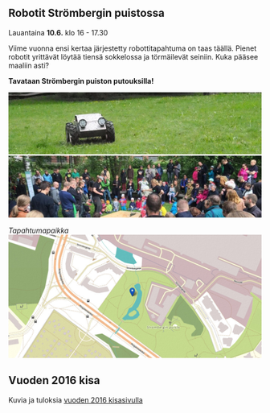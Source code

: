 ## Robotit Strömbergin puistossa

Lauantaina **10.6.** klo 16 - 17.30

Viime vuonna ensi kertaa järjestetty robottitapahtuma on taas täällä. Pienet robotit yrittävät löytää tiensä sokkelossa ja törmäilevät seiniin. Kuka pääsee maaliin asti?

**Tavataan Strömbergin puiston putouksilla!**

![](media/photos/2016_001.jpg?raw=true "Peltihirmu")
![](media/photos/2016_002.jpg?raw=true "Kisa 2016")

*Tapahtumapaikka*
![](media/images/kartta_puistoon.jpg?raw=true "Puistossa putouksien luona")

## Vuoden 2016 kisa

Kuvia ja tuloksia [vuoden 2016 kisasivulla](2016.html)
